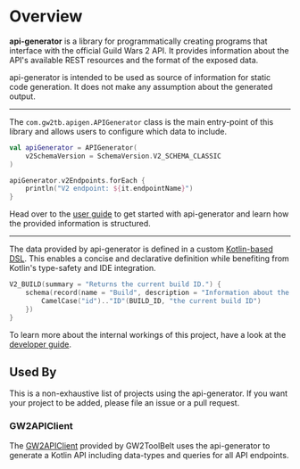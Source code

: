 # Overview

**api-generator** is a library for programmatically creating programs that
interface with the official Guild Wars 2 API. It provides information about the
API's available REST resources and the format of the exposed data.

api-generator is intended to be used as source of information for static code
generation. It does not make any assumption about the generated output.

---

The `com.gw2tb.apigen.APIGenerator` class is the main entry-point of this
library and allows users to configure which data to include.

```kotlin
val apiGenerator = APIGenerator(
    v2SchemaVersion = SchemaVersion.V2_SCHEMA_CLASSIC
)

apiGenerator.v2Endpoints.forEach {
    println("V2 endpoint: ${it.endpointName}")
}
```

Head over to the [user guide](userguide/introduction.md) to get started with
api-generator and learn how the provided information is structured.

---

The data provided by api-generator is defined in a custom [Kotlin-based DSL](https://kotlinlang.org/docs/type-safe-builders.html).
This enables a concise and declarative definition while benefiting from Kotlin's
type-safety and IDE integration.

```kotlin
V2_BUILD(summary = "Returns the current build ID.") {
    schema(record(name = "Build", description = "Information about the current game build.") {
        CamelCase("id").."ID"(BUILD_ID, "the current build ID")
    })
}
```

To learn more about the internal workings of this project, have a look at the
[developer guide](devguide/introduction.md).


## Used By

This is a non-exhaustive list of projects using the api-generator. If you want
your project to be added, please file an issue or a pull request.

### GW2APIClient

The [GW2APIClient](https://github.com/GW2ToolBelt/GW2APIClient) provided by
GW2ToolBelt uses the api-generator to generate a Kotlin API including data-types
and queries for all API endpoints.